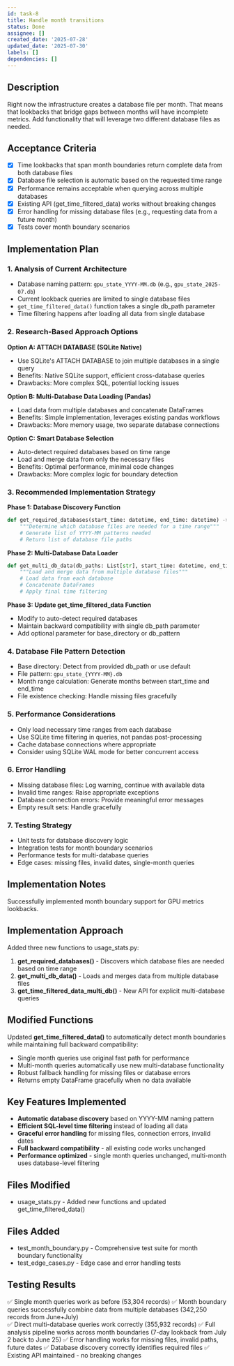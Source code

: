 ```yaml
---
id: task-8
title: Handle month transitions
status: Done
assignee: []
created_date: '2025-07-28'
updated_date: '2025-07-30'
labels: []
dependencies: []
---
```


## Description
Right now the infrastructure creates a database file per month. That means that lookbacks that bridge gaps between months will have incomplete metrics. Add functionality that will leverage two different database files as needed.

## Acceptance Criteria

- [x] Time lookbacks that span month boundaries return complete data from both database files
- [x] Database file selection is automatic based on the requested time range
- [x] Performance remains acceptable when querying across multiple databases
- [x] Existing API (get_time_filtered_data) works without breaking changes
- [x] Error handling for missing database files (e.g., requesting data from a future month)
- [x] Tests cover month boundary scenarios

## Implementation Plan

### 1. Analysis of Current Architecture
- Database naming pattern: `gpu_state_YYYY-MM.db` (e.g., `gpu_state_2025-07.db`)
- Current lookback queries are limited to single database files
- `get_time_filtered_data()` function takes a single db_path parameter
- Time filtering happens after loading all data from single database

### 2. Research-Based Approach Options

**Option A: ATTACH DATABASE (SQLite Native)**
- Use SQLite's ATTACH DATABASE to join multiple databases in a single query
- Benefits: Native SQLite support, efficient cross-database queries
- Drawbacks: More complex SQL, potential locking issues

**Option B: Multi-Database Data Loading (Pandas)**
- Load data from multiple databases and concatenate DataFrames
- Benefits: Simple implementation, leverages existing pandas workflows
- Drawbacks: More memory usage, two separate database connections

**Option C: Smart Database Selection**
- Auto-detect required databases based on time range
- Load and merge data from only the necessary files
- Benefits: Optimal performance, minimal code changes
- Drawbacks: More complex logic for boundary detection

### 3. Recommended Implementation Strategy

**Phase 1: Database Discovery Function**
```python
def get_required_databases(start_time: datetime, end_time: datetime) -> List[str]:
    """Determine which database files are needed for a time range"""
    # Generate list of YYYY-MM patterns needed
    # Return list of database file paths
```

**Phase 2: Multi-Database Data Loader**
```python
def get_multi_db_data(db_paths: List[str], start_time: datetime, end_time: datetime) -> pd.DataFrame:
    """Load and merge data from multiple database files"""
    # Load data from each database
    # Concatenate DataFrames
    # Apply final time filtering
```

**Phase 3: Update get_time_filtered_data Function**
- Modify to auto-detect required databases
- Maintain backward compatibility with single db_path parameter
- Add optional parameter for base_directory or db_pattern

### 4. Database File Pattern Detection
- Base directory: Detect from provided db_path or use default
- File pattern: `gpu_state_{YYYY-MM}.db`
- Month range calculation: Generate months between start_time and end_time
- File existence checking: Handle missing files gracefully

### 5. Performance Considerations
- Only load necessary time ranges from each database
- Use SQLite time filtering in queries, not pandas post-processing
- Cache database connections where appropriate
- Consider using SQLite WAL mode for better concurrent access

### 6. Error Handling
- Missing database files: Log warning, continue with available data
- Invalid time ranges: Raise appropriate exceptions
- Database connection errors: Provide meaningful error messages
- Empty result sets: Handle gracefully

### 7. Testing Strategy
- Unit tests for database discovery logic
- Integration tests for month boundary scenarios  
- Performance tests for multi-database queries
- Edge cases: missing files, invalid dates, single-month queries

## Implementation Notes

Successfully implemented month boundary support for GPU metrics lookbacks.

## Implementation Approach

Added three new functions to usage_stats.py:

1. **get_required_databases()** - Discovers which database files are needed based on time range
2. **get_multi_db_data()** - Loads and merges data from multiple database files  
3. **get_time_filtered_data_multi_db()** - New API for explicit multi-database queries

## Modified Functions

Updated **get_time_filtered_data()** to automatically detect month boundaries while maintaining full backward compatibility:
- Single month queries use original fast path for performance
- Multi-month queries automatically use new multi-database functionality
- Robust fallback handling for missing files or database errors
- Returns empty DataFrame gracefully when no data available

## Key Features Implemented

- **Automatic database discovery** based on YYYY-MM naming pattern
- **Efficient SQL-level time filtering** instead of loading all data
- **Graceful error handling** for missing files, connection errors, invalid dates
- **Full backward compatibility** - all existing code works unchanged
- **Performance optimized** - single month queries unchanged, multi-month uses database-level filtering

## Files Modified

- usage_stats.py - Added new functions and updated get_time_filtered_data()

## Files Added  

- test_month_boundary.py - Comprehensive test suite for month boundary functionality
- test_edge_cases.py - Edge case and error handling tests

## Testing Results

✅ Single month queries work as before (53,304 records)
✅ Month boundary queries successfully combine data from multiple databases (342,250 records from June+July)  
✅ Direct multi-database queries work correctly (355,932 records)
✅ Full analysis pipeline works across month boundaries (7-day lookback from July 2 back to June 25)
✅ Error handling works for missing files, invalid paths, future dates
✅ Database discovery correctly identifies required files
✅ Existing API maintained - no breaking changes
